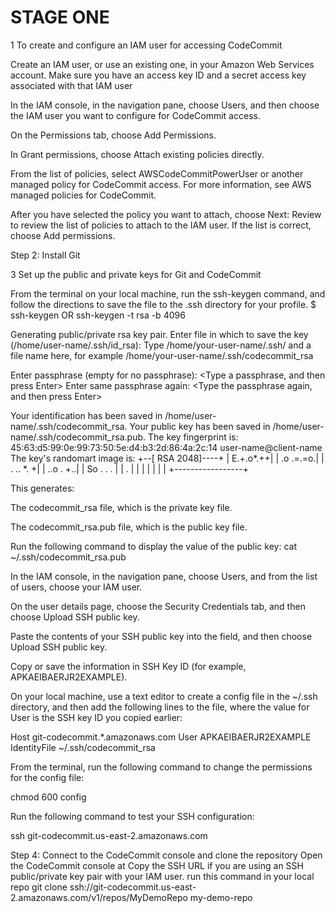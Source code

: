 # STAGE ONE

1	To create and configure an IAM user for accessing CodeCommit

Create an IAM user, or use an existing one, in your
 Amazon Web Services account. Make sure you have an access key ID and
 a secret access key associated with that IAM user

In the IAM console, in the navigation pane, choose Users, and then
 choose the IAM user you want to configure for CodeCommit access.

On the Permissions tab, choose Add Permissions.

In Grant permissions, choose Attach existing policies directly.

From the list of policies, select AWSCodeCommitPowerUser or another managed policy for 
CodeCommit access. For more information, see AWS managed policies for CodeCommit.

After you have selected the policy you want to attach, choose Next: Review to review 
the list of policies to attach to the IAM user. If the list is correct, choose Add permissions.

Step 2:	 Install Git

3	Set up the public and private keys for Git and CodeCommit

From the terminal on your local machine, run the ssh-keygen command, and follow the directions to save the file to the .ssh directory for your profile.
$ ssh-keygen OR ssh-keygen -t rsa -b 4096

Generating public/private rsa key pair.
Enter file in which to save the key (/home/user-name/.ssh/id_rsa): Type /home/your-user-name/.ssh/ and a file name here, for example /home/your-user-name/.ssh/codecommit_rsa

Enter passphrase (empty for no passphrase): <Type a passphrase, and then press Enter>
Enter same passphrase again: <Type the passphrase again, and then press Enter>

Your identification has been saved in /home/user-name/.ssh/codecommit_rsa.
Your public key has been saved in /home/user-name/.ssh/codecommit_rsa.pub.
The key fingerprint is:
45:63:d5:99:0e:99:73:50:5e:d4:b3:2d:86:4a:2c:14 user-name@client-name
The key's randomart image is:
+--[ RSA 2048]----+
|        E.+.o*.++|
|        .o .=.=o.|
|       . ..  *. +|
|        ..o . +..|
|        So . . . |
|          .      |
|                 |
|                 |
|                 |
+-----------------+

This generates:

The codecommit_rsa file, which is the private key file.

The codecommit_rsa.pub file, which is the public key file.

Run the following command to display the value of the public key: cat ~/.ssh/codecommit_rsa.pub

In the IAM console, in the navigation pane, choose Users, and from the list of users, choose your IAM user.

On the user details page, choose the Security Credentials tab, and then choose Upload SSH public key.

Paste the contents of your SSH public key into the field, and then choose Upload SSH public key.

Copy or save the information in SSH Key ID (for example, APKAEIBAERJR2EXAMPLE).

On your local machine, use a text editor to create a config file in the ~/.ssh directory, and then add the following lines to the file, where the value for User is the SSH key ID you copied earlier:


Host git-codecommit.*.amazonaws.com
  User APKAEIBAERJR2EXAMPLE
  IdentityFile ~/.ssh/codecommit_rsa

From the terminal, run the following command to change the permissions for the config file:


chmod 600 config

Run the following command to test your SSH configuration:


ssh git-codecommit.us-east-2.amazonaws.com


Step 4: Connect to the CodeCommit console and clone the repository
Open the CodeCommit console at
Copy the SSH URL if you are using an SSH public/private key pair with your IAM user.
run this command in your local repo  git clone ssh://git-codecommit.us-east-2.amazonaws.com/v1/repos/MyDemoRepo my-demo-repo

